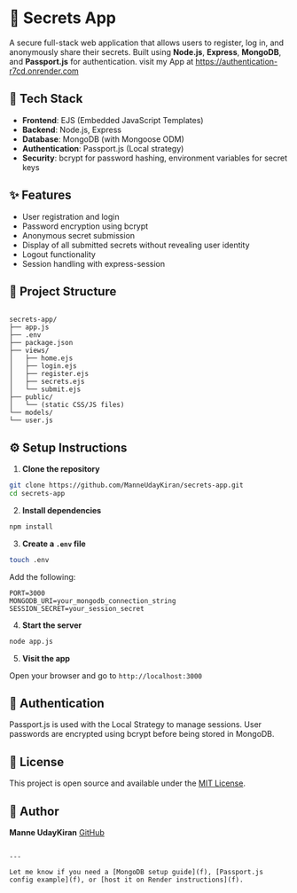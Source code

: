 
# 🔐 Secrets App

A secure full-stack web application that allows users to register, log in, and anonymously share their secrets. Built using **Node.js**, **Express**, **MongoDB**, and **Passport.js** for authentication.
visit my App at https://authentication-r7cd.onrender.com
## 🧰 Tech Stack

- **Frontend**: EJS (Embedded JavaScript Templates)
- **Backend**: Node.js, Express
- **Database**: MongoDB (with Mongoose ODM)
- **Authentication**: Passport.js (Local strategy)
- **Security**: bcrypt for password hashing, environment variables for secret keys

## ✨ Features

- User registration and login
- Password encryption using bcrypt
- Anonymous secret submission
- Display of all submitted secrets without revealing user identity
- Logout functionality
- Session handling with express-session

## 📁 Project Structure

```

secrets-app/
├── app.js
├── .env
├── package.json
├── views/
│   ├── home.ejs
│   ├── login.ejs
│   ├── register.ejs
│   ├── secrets.ejs
│   └── submit.ejs
├── public/
│   └── (static CSS/JS files)
└── models/
└── user.js

````

## ⚙️ Setup Instructions

1. **Clone the repository**

```bash
git clone https://github.com/ManneUdayKiran/secrets-app.git
cd secrets-app
````

2. **Install dependencies**

```bash
npm install
```

3. **Create a `.env` file**

```bash
touch .env
```

Add the following:

```
PORT=3000
MONGODB_URI=your_mongodb_connection_string
SESSION_SECRET=your_session_secret
```

4. **Start the server**

```bash
node app.js
```

5. **Visit the app**

Open your browser and go to `http://localhost:3000`

## 🔐 Authentication

Passport.js is used with the Local Strategy to manage sessions. User passwords are encrypted using bcrypt before being stored in MongoDB.

## 📄 License

This project is open source and available under the [MIT License](LICENSE).

## 👤 Author

**Manne UdayKiran**
[GitHub](https://github.com/ManneUdayKiran)

```

---

Let me know if you need a [MongoDB setup guide](f), [Passport.js config example](f), or [host it on Render instructions](f).
```
